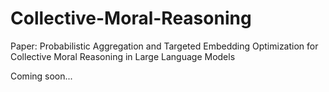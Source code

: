 # Collective-Moral-Reasoning
Paper: Probabilistic Aggregation and Targeted Embedding Optimization for Collective Moral Reasoning in Large Language Models

Coming soon...
